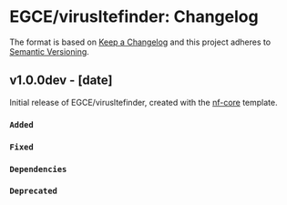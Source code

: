 # EGCE/virusltefinder: Changelog

The format is based on [Keep a Changelog](https://keepachangelog.com/en/1.0.0/)
and this project adheres to [Semantic Versioning](https://semver.org/spec/v2.0.0.html).

## v1.0.0dev - [date]

Initial release of EGCE/virusltefinder, created with the [nf-core](https://nf-co.re/) template.

### `Added`

### `Fixed`

### `Dependencies`

### `Deprecated`

